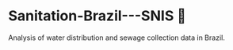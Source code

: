 # Sanitation-Brazil---SNIS  :potable_water:

Analysis of water distribution and sewage collection data in Brazil.
